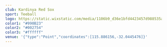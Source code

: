 ```yaml
---
club: Kardinya Red Sox
sport: Teeball
logo: https://static.wixstatic.com/media/1106b9_d36e1bfd4423457d988535a1a866d833~mv2.png/v1/fill/w_395,h_199,al_c,q_85,usm_0.66_1.00_0.01/KRS_WhiteBorder_Trans_BLACK_edited.webp
color1: "#990B23"
color2: "#002754"
color3: "#ffffff"
venue: '{"type":"Point","coordinates":[115.886156,-32.0445476]}'
---
```

